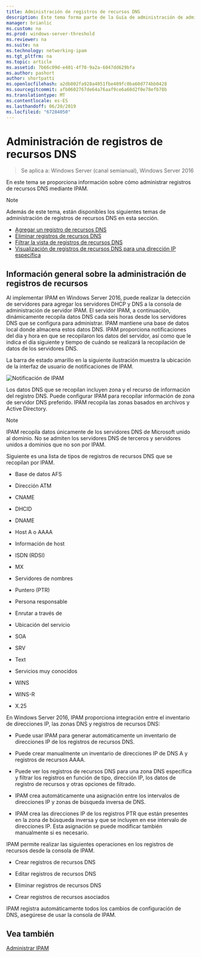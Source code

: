 ```yaml
---
title: Administración de registros de recursos DNS
description: Este tema forma parte de la Guía de administración de administración de direcciones IP (IPAM) en Windows Server 2016.
manager: brianlic
ms.custom: na
ms.prod: windows-server-threshold
ms.reviewer: na
ms.suite: na
ms.technology: networking-ipam
ms.tgt_pltfrm: na
ms.topic: article
ms.assetid: 7b66c09d-e401-4f70-9a2a-6047dd629bfa
ms.author: pashort
author: shortpatti
ms.openlocfilehash: a2db802fa928a4051fbe409fc0ba60d774bb0428
ms.sourcegitcommit: afb0602767de64a76aaf9ce6a60d2f0e78efb78b
ms.translationtype: MT
ms.contentlocale: es-ES
ms.lasthandoff: 06/20/2019
ms.locfileid: "67284050"
---
```

# <a name="dns-resource-record-management"></a>Administración de registros de recursos DNS

>Se aplica a: Windows Server (canal semianual), Windows Server 2016

En este tema se proporciona información sobre cómo administrar registros de recursos DNS mediante IPAM.  
  
> [!NOTE]  
> Además de este tema, están disponibles los siguientes temas de administración de registros de recursos DNS en esta sección.  
>   
> -   [Agregar un registro de recursos DNS](../../technologies/ipam/Add-a-DNS-Resource-Record.md)  
> -   [Eliminar registros de recursos DNS](../../technologies/ipam/Delete-DNS-Resource-Records.md)  
> -   [Filtrar la vista de registros de recursos DNS](../../technologies/ipam/Filter-the-View-of-DNS-Resource-Records.md)  
> -   [Visualización de registros de recursos DNS para una dirección IP específica](../../technologies/ipam/View-DNS-Resource-Records-for-a-Specific-IP-Address.md)  
  
## <a name="resource-record-management-overview"></a>Información general sobre la administración de registros de recursos  
Al implementar IPAM en Windows Server 2016, puede realizar la detección de servidores para agregar los servidores DHCP y DNS a la consola de administración de servidor IPAM. El servidor IPAM, a continuación, dinámicamente recopila datos DNS cada seis horas desde los servidores DNS que se configura para administrar. IPAM mantiene una base de datos local donde almacena estos datos DNS. IPAM proporciona notificaciones del día y hora en que se recopilaron los datos del servidor, así como que le indica el día siguiente y tiempo de cuándo se realizará la recopilación de datos de los servidores DNS.  
  
La barra de estado amarillo en la siguiente ilustración muestra la ubicación de la interfaz de usuario de notificaciones de IPAM.  
  
![Notificación de IPAM](../../media/DNS-Resource-Record-Management/ipam_DataCollection_01.jpg)  
  
Los datos DNS que se recopilan incluyen zona y el recurso de información del registro DNS. Puede configurar IPAM para recopilar información de zona de servidor DNS preferido.  IPAM recopila las zonas basados en archivos y Active Directory.  
  
> [!NOTE]  
> IPAM recopila datos únicamente de los servidores DNS de Microsoft unido al dominio. No se admiten los servidores DNS de terceros y servidores unidos a dominios que no son por IPAM.  
  
Siguiente es una lista de tipos de registros de recursos DNS que se recopilan por IPAM.  
  
-   Base de datos AFS  
  
-   Dirección ATM  
  
-   CNAME  
  
-   DHCID  
  
-   DNAME  
  
-   Host A o AAAA  
  
-   Información de host  
  
-   ISDN (RDSI)  
  
-   MX  
  
-   Servidores de nombres  
  
-   Puntero (PTR)  
  
-   Persona responsable  
  
-   Enrutar a través de  
  
-   Ubicación del servicio  
  
-   SOA  
  
-   SRV  
  
-   Text  
  
-   Servicios muy conocidos  
  
-   WINS  
  
-   WINS-R  
  
-   X.25  
  
En Windows Server 2016, IPAM proporciona integración entre el inventario de direcciones IP, las zonas DNS y registros de recursos DNS:  
  
-   Puede usar IPAM para generar automáticamente un inventario de direcciones IP de los registros de recursos DNS.  
  
-   Puede crear manualmente un inventario de direcciones IP de DNS A y registros de recursos AAAA.  
  
-   Puede ver los registros de recursos DNS para una zona DNS específica y filtrar los registros en función de tipo, dirección IP, los datos de registro de recursos y otras opciones de filtrado.  
  
-   IPAM crea automáticamente una asignación entre los intervalos de direcciones IP y zonas de búsqueda inversa de DNS.  
  
-   IPAM crea las direcciones IP de los registros PTR que están presentes en la zona de búsqueda inversa y que se incluyen en ese intervalo de direcciones IP. Esta asignación se puede modificar también manualmente si es necesario.  
  
IPAM permite realizar las siguientes operaciones en los registros de recursos desde la consola de IPAM.  
  
-   Crear registros de recursos DNS  
  
-   Editar registros de recursos DNS  
  
-   Eliminar registros de recursos DNS  
  
-   Crear registros de recursos asociados  
  
IPAM registra automáticamente todos los cambios de configuración de DNS, asegúrese de usar la consola de IPAM.  
  
## <a name="see-also"></a>Vea también  
[Administrar IPAM](Manage-IPAM.md)  
  


